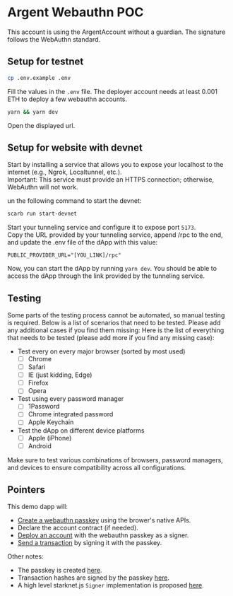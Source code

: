 # Argent Webauthn POC

This account is using the ArgentAccount without a guardian. The signature follows the WebAuthn standard.

## Setup for testnet

```bash
cp .env.example .env
```

Fill the values in the `.env` file. The deployer account needs at least 0.001 ETH to deploy a few webauthn accounts.

```bash
yarn && yarn dev
```

Open the displayed url.

## Setup for website with devnet

Start by installing a service that allows you to expose your localhost to the internet (e.g., Ngrok, Localtunnel, etc.).  
Important: This service must provide an HTTPS connection; otherwise, WebAuthn will not work.

un the following command to start the devnet:

```bash
scarb run start-devnet
```

Start your tunneling service and configure it to expose port `5173`.  
Copy the URL provided by your tunneling service, append /rpc to the end, and update the .env file of the dApp with this value:

```
PUBLIC_PROVIDER_URL="[YOU_LINK]/rpc"
```

Now, you can start the dApp by running `yarn dev`. You should be able to access the dApp through the link provided by the tunneling service.

## Testing

Some parts of the testing process cannot be automated, so manual testing is required.
Below is a list of scenarios that need to be tested. Please add any additional cases if you find them missing:
Here is the list of everything that needs to be tested (please add more if you find any missing case):

- Test every on every major browser (sorted by most used)
  - [ ] Chrome
  - [ ] Safari
  - [ ] IE (just kidding, Edge)
  - [ ] Firefox
  - [ ] Opera
- Test using every password manager
  - [ ] 1Password
  - [ ] Chrome integrated password
  - [ ] Apple Keychain
- Test the dApp on different device platforms
  - [ ] Apple (iPhone)
  - [ ] Android

Make sure to test various combinations of browsers, password managers, and devices to ensure compatibility across all configurations.

## Pointers

This demo dapp will:

- [Create a webauthn passkey](./src/routes/+page.svelte#L19) using the brower's native APIs.
- Declare the account contract (if needed).
- [Deploy an account](./src/routes/+page.svelte#L23) with the webauthn passkey as a signer.
- [Send a transaction](./src/routes/+page.svelte#L27) by signing it with the passkey.

Other notes:

- The passkey is created [here](./src/lib/webauthnAttestation.ts#L12).
- Transaction hashes are signed by the passkey [here](./src/lib/webauthnOwner.ts#L112).
- A high level starknet.js `Signer` implementation is proposed [here](./src/lib/webauthnOwner.ts).
